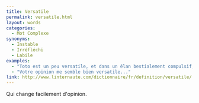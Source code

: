 ```yaml
---
title: Versatile
permalink: versatile.html
layout: words
categories:
  - Mot Complexe
synonyms:
  - Instable
  - Irréfléchi
  - Labile
examples:
  - "Toto est un peu versatile, et dans un élan bestialement compulsif, il simplifie ce méga-polynôme comme ça, pfuitt !"
  - "Votre opinion me semble bien versatile..."
link: http://www.linternaute.com/dictionnaire/fr/definition/versatile/
---
```


Qui change facilement d'opinion.
